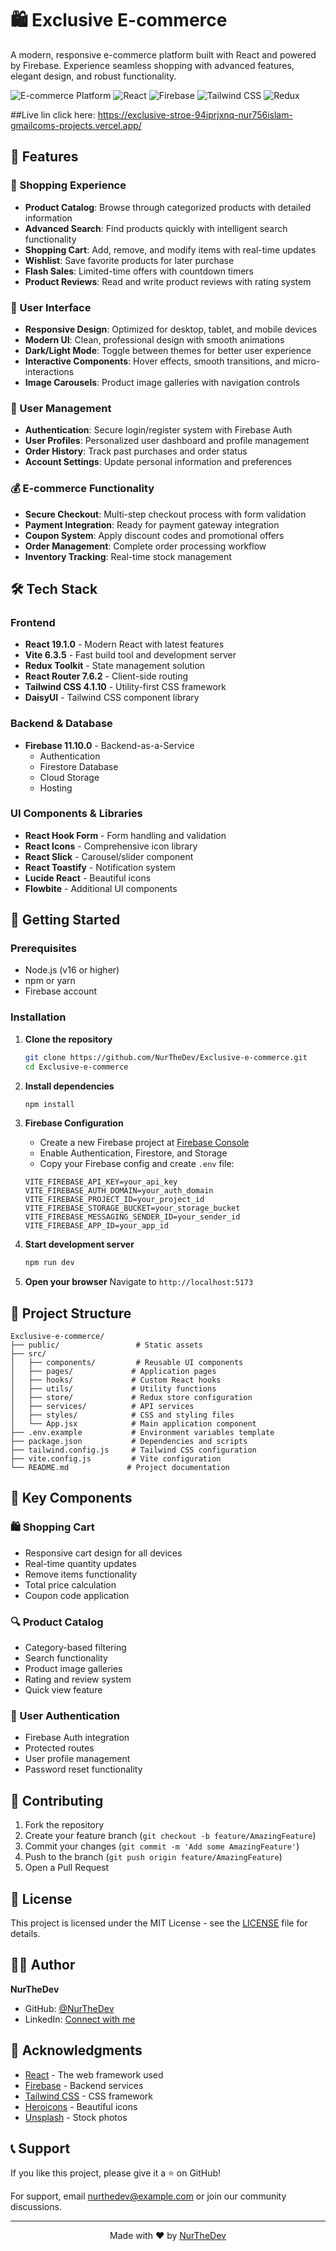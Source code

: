 # 🛍️ Exclusive E-commerce

A modern, responsive e-commerce platform built with React and powered by Firebase. Experience seamless shopping with advanced features, elegant design, and robust functionality.

![E-commerce Platform](https://img.shields.io/badge/Platform-E--commerce-blue)
![React](https://img.shields.io/badge/React-19.1.0-61DAFB?logo=react)
![Firebase](https://img.shields.io/badge/Firebase-11.10.0-FFCA28?logo=firebase)
![Tailwind CSS](https://img.shields.io/badge/Tailwind%20CSS-4.1.10-38B2AC?logo=tailwind-css)
![Redux](https://img.shields.io/badge/Redux-Toolkit-764ABC?logo=redux)

##Live lin
click here: https://exclusive-stroe-94iprjxnq-nur756islam-gmailcoms-projects.vercel.app/

## 🚀 Features

### 🛒 Shopping Experience
- **Product Catalog**: Browse through categorized products with detailed information
- **Advanced Search**: Find products quickly with intelligent search functionality
- **Shopping Cart**: Add, remove, and modify items with real-time updates
- **Wishlist**: Save favorite products for later purchase
- **Flash Sales**: Limited-time offers with countdown timers
- **Product Reviews**: Read and write product reviews with rating system

### 🎨 User Interface
- **Responsive Design**: Optimized for desktop, tablet, and mobile devices
- **Modern UI**: Clean, professional design with smooth animations
- **Dark/Light Mode**: Toggle between themes for better user experience
- **Interactive Components**: Hover effects, smooth transitions, and micro-interactions
- **Image Carousels**: Product image galleries with navigation controls

### 🔐 User Management
- **Authentication**: Secure login/register system with Firebase Auth
- **User Profiles**: Personalized user dashboard and profile management
- **Order History**: Track past purchases and order status
- **Account Settings**: Update personal information and preferences

### 💰 E-commerce Functionality
- **Secure Checkout**: Multi-step checkout process with form validation
- **Payment Integration**: Ready for payment gateway integration
- **Coupon System**: Apply discount codes and promotional offers
- **Order Management**: Complete order processing workflow
- **Inventory Tracking**: Real-time stock management

## 🛠️ Tech Stack

### Frontend
- **React 19.1.0** - Modern React with latest features
- **Vite 6.3.5** - Fast build tool and development server
- **Redux Toolkit** - State management solution
- **React Router 7.6.2** - Client-side routing
- **Tailwind CSS 4.1.10** - Utility-first CSS framework
- **DaisyUI** - Tailwind CSS component library

### Backend & Database
- **Firebase 11.10.0** - Backend-as-a-Service
    - Authentication
    - Firestore Database
    - Cloud Storage
    - Hosting

### UI Components & Libraries
- **React Hook Form** - Form handling and validation
- **React Icons** - Comprehensive icon library
- **React Slick** - Carousel/slider component
- **React Toastify** - Notification system
- **Lucide React** - Beautiful icons
- **Flowbite** - Additional UI components

## 🚀 Getting Started

### Prerequisites
- Node.js (v16 or higher)
- npm or yarn
- Firebase account

### Installation

1. **Clone the repository**
   ```bash
   git clone https://github.com/NurTheDev/Exclusive-e-commerce.git
   cd Exclusive-e-commerce
   ```

2. **Install dependencies**
   ```bash
   npm install
   ```

3. **Firebase Configuration**
    - Create a new Firebase project at [Firebase Console](https://console.firebase.google.com/)
    - Enable Authentication, Firestore, and Storage
    - Copy your Firebase config and create `.env` file:
   ```env
   VITE_FIREBASE_API_KEY=your_api_key
   VITE_FIREBASE_AUTH_DOMAIN=your_auth_domain
   VITE_FIREBASE_PROJECT_ID=your_project_id
   VITE_FIREBASE_STORAGE_BUCKET=your_storage_bucket
   VITE_FIREBASE_MESSAGING_SENDER_ID=your_sender_id
   VITE_FIREBASE_APP_ID=your_app_id
   ```

4. **Start development server**
   ```bash
   npm run dev
   ```

5. **Open your browser**
   Navigate to `http://localhost:5173`


## 📁 Project Structure

```
Exclusive-e-commerce/
├── public/                 # Static assets
├── src/
│   ├── components/         # Reusable UI components
│   ├── pages/             # Application pages
│   ├── hooks/             # Custom React hooks
│   ├── utils/             # Utility functions
│   ├── store/             # Redux store configuration
│   ├── services/          # API services
│   ├── styles/            # CSS and styling files
│   └── App.jsx            # Main application component
├── .env.example           # Environment variables template
├── package.json           # Dependencies and scripts
├── tailwind.config.js     # Tailwind CSS configuration
├── vite.config.js         # Vite configuration
└── README.md             # Project documentation
```

## 🎯 Key Components

### 🛍️ Shopping Cart
- Responsive cart design for all devices
- Real-time quantity updates
- Remove items functionality
- Total price calculation
- Coupon code application

### 🔍 Product Catalog
- Category-based filtering
- Search functionality
- Product image galleries
- Rating and review system
- Quick view feature

### 👤 User Authentication
- Firebase Auth integration
- Protected routes
- User profile management
- Password reset functionality

## 🤝 Contributing

1. Fork the repository
2. Create your feature branch (`git checkout -b feature/AmazingFeature`)
3. Commit your changes (`git commit -m 'Add some AmazingFeature'`)
4. Push to the branch (`git push origin feature/AmazingFeature`)
5. Open a Pull Request

## 📄 License

This project is licensed under the MIT License - see the [LICENSE](LICENSE) file for details.

## 👨‍💻 Author

**NurTheDev**
- GitHub: [@NurTheDev](https://github.com/NurTheDev)
- LinkedIn: [Connect with me](https://linkedin.com/in/nurthedev)

## 🙏 Acknowledgments

- [React](https://reactjs.org/) - The web framework used
- [Firebase](https://firebase.google.com/) - Backend services
- [Tailwind CSS](https://tailwindcss.com/) - CSS framework
- [Heroicons](https://heroicons.com/) - Beautiful icons
- [Unsplash](https://unsplash.com/) - Stock photos

## 📞 Support

If you like this project, please give it a ⭐ on GitHub!

For support, email nurthedev@example.com or join our community discussions.

---

<div align="center">
  <p>Made with ❤️ by <a href="https://github.com/NurTheDev">NurTheDev</a></p>
</div>
